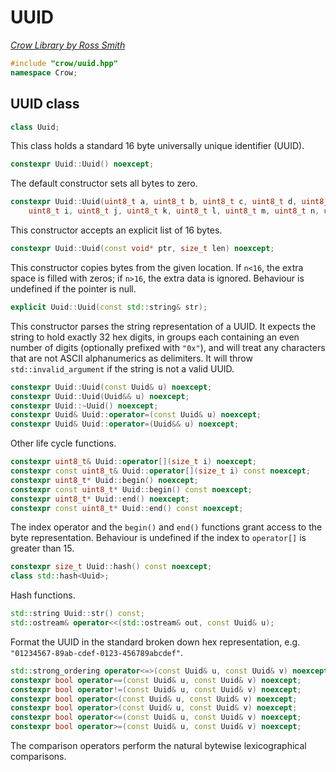 # UUID

_[Crow Library by Ross Smith](index.html)_

```c++
#include "crow/uuid.hpp"
namespace Crow;
```

## UUID class

```c++
class Uuid;
```

This class holds a standard 16 byte universally unique identifier (UUID).

```c++
constexpr Uuid::Uuid() noexcept;
```

The default constructor sets all bytes to zero.

```c++
constexpr Uuid::Uuid(uint8_t a, uint8_t b, uint8_t c, uint8_t d, uint8_t e, uint8_t f, uint8_t g, uint8_t h,
    uint8_t i, uint8_t j, uint8_t k, uint8_t l, uint8_t m, uint8_t n, uint8_t o, uint8_t p) noexcept;
```

This constructor accepts an explicit list of 16 bytes.

```c++
constexpr Uuid::Uuid(const void* ptr, size_t len) noexcept;
```

This constructor copies bytes from the given location. If `n<16`, the extra
space is filled with zeros; if `n>16`, the extra data is ignored. Behaviour
is undefined if the pointer is null.

```c++
explicit Uuid::Uuid(const std::string& str);
```

This constructor parses the string representation of a UUID. It expects the
string to hold exactly 32 hex digits, in groups each containing an even
number of digits (optionally prefixed with `"0x"`), and will treat any
characters that are not ASCII alphanumerics as delimiters. It will throw
`std::invalid_argument` if the string is not a valid UUID.

```c++
constexpr Uuid::Uuid(const Uuid& u) noexcept;
constexpr Uuid::Uuid(Uuid&& u) noexcept;
constexpr Uuid::~Uuid() noexcept;
constexpr Uuid& Uuid::operator=(const Uuid& u) noexcept;
constexpr Uuid& Uuid::operator=(Uuid&& u) noexcept;
```

Other life cycle functions.

```c++
constexpr uint8_t& Uuid::operator[](size_t i) noexcept;
constexpr const uint8_t& Uuid::operator[](size_t i) const noexcept;
constexpr uint8_t* Uuid::begin() noexcept;
constexpr const uint8_t* Uuid::begin() const noexcept;
constexpr uint8_t* Uuid::end() noexcept;
constexpr const uint8_t* Uuid::end() const noexcept;
```

The index operator and the `begin()` and `end()` functions grant access to the
byte representation. Behaviour is undefined if the index to `operator[]` is
greater than 15.

```c++
constexpr size_t Uuid::hash() const noexcept;
class std::hash<Uuid>;
```

Hash functions.

```c++
std::string Uuid::str() const;
std::ostream& operator<<(std::ostream& out, const Uuid& u);
```

Format the UUID in the standard broken down hex representation, e.g.
`"01234567-89ab-cdef-0123-456789abcdef"`.

```c++
std::strong_ordering operator<=>(const Uuid& u, const Uuid& v) noexcept;
constexpr bool operator==(const Uuid& u, const Uuid& v) noexcept;
constexpr bool operator!=(const Uuid& u, const Uuid& v) noexcept;
constexpr bool operator<(const Uuid& u, const Uuid& v) noexcept;
constexpr bool operator>(const Uuid& u, const Uuid& v) noexcept;
constexpr bool operator<=(const Uuid& u, const Uuid& v) noexcept;
constexpr bool operator>=(const Uuid& u, const Uuid& v) noexcept;
```

The comparison operators perform the natural bytewise lexicographical
comparisons.
